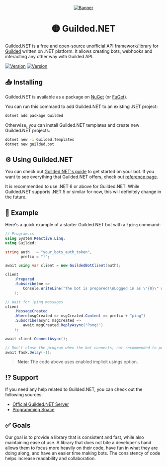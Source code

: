 <div align="center">

[![Banner](https://raw.githubusercontent.com/Guilded-NET/Guilded.NET/early-access/assets/Banner.png)](https://github.com/Guilded-NET/Guilded.NET)

# 🟡 Guilded.NET
</div>

Guilded.NET is a free and open-source unofficial API framework/library for [Guilded](https://guilded.gg/) written on .NET platform. It allows creating bots, webhooks and interacting any other way with Guilded API.

[![Version](https://img.shields.io/badge/Version-1.1.5-blue?style=for-the-badge)](https://github.com/IdkGoodName/Guilded.NET) [![Version](https://img.shields.io/badge/Version-Release-blue?style=for-the-badge)](https://github.com/Guilded-NET/Guilded.NET)

## 📥 Installing

Guilded.NET is available as a package on [NuGet](https://www.nuget.org/packages/Guilded/) (or [FuGet](https://www.fuget.org/packages/Guilded/)).

You can run this command to add Guilded.NET to an existing .NET project:

```bash
dotnet add package Guilded
```

Otherwise, you can install Guilded.NET templates and create new Guilded.NET projects:

```bash
dotnet new -i Guilded.Templates
dotnet new guilded.bot
```

## ⚙️ Using Guilded.NET

You can check out [Guilded.NET's guide](https://guilded-net.github.io/docs) to get started on your bot. If you want to see everything that Guilded.NET offers, check out [reference page](https://guilded-net.github.io/references).

It is recommended to use .NET 6 or above for Guilded.NET. While Guilded.NET supports .NET 5 or similar for now, this will definitely change in the future.

## 📙 Example

Here's a quick example of a starter Guilded.NET bot with a `!ping` command:

```cs
// Program.cs
using System.Reactive.Linq;
using Guilded;

string auth   = "your_bots_auth_token",
       prefix = "!";

await using var client = new GuildedBotClient(auth);

client
    .Prepared
    .Subscribe(me =>
        Console.WriteLine("The bot is prepared!\nLogged in as \"{0}\" with the ID \"{1}\"", me.Name, me.Id)
    );

// Wait for !ping messages
client
    .MessageCreated
    .Where(msgCreated => msgCreated.Content == prefix + "ping")
    .Subscribe(async msgCreated =>
        await msgCreated.ReplyAsync("Pong!")
    );

await client.ConnectAsync();

// Don't close the program when the bot connects; not recommended to put code after this
await Task.Delay(-1);
```

> **Note**: The code above uses enabled implicit usings option.

## ⁉️ Support

If you need any help related to Guilded.NET, you can check out the following sources:

- [Official Guilded.NET Server](https://guilded.gg/Guilded-NET)
- [Programming Space](https://guilded.gg/programming)

## ✅ Goals

Our goal is to provide a library that is consistent and fast, while also maintaining ease of use. A library that does not bite a developer's hand allows them to focus more heavily on their code, have fun in what they are doing along, and have an easier time making bots. The consistency of code helps increase readability and collaboration.
